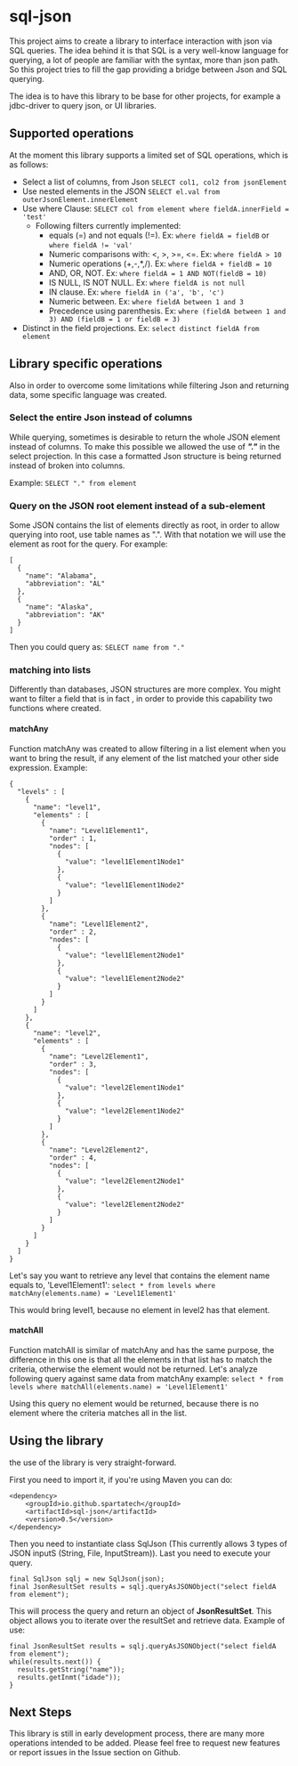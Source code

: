 # sql-json
This project aims to create a library to interface interaction with json via SQL queries. The idea behind it 
is that SQL is a very well-know language for querying, a lot of people are familiar with the syntax, more than json path.
So this project tries to fill the gap providing a bridge between Json and SQL querying.

The idea is to have this library to be base for other projects, for example a jdbc-driver to query json, or UI libraries.

## Supported operations
At the moment  this library supports a limited set of SQL operations, which is as follows:

- Select a list of columns, from Json ```SELECT col1, col2 from jsonElement```
- Use nested elements in the JSON ```SELECT el.val from outerJsonElement.innerElement```
- Use where Clause: ```SELECT col from element where fieldA.innerField = 'test'```
  - Following filters currently implemented:
    - equals (=) and not equals (!=). Ex: ```where fieldA = fieldB``` or ```where fieldA != 'val'```
    - Numeric comparisons with: <, >, >=, <=. Ex: ```where fieldA > 10```
    - Numeric operations (+,-,*,/). Ex: ```where fieldA + fieldB = 10```
    - AND, OR, NOT. Ex: ```where fieldA = 1 AND NOT(fieldB = 10)```
    - IS NULL, IS NOT NULL. Ex: ```where fieldA is not null``` 
    - IN clause. Ex: ```where fieldA in ('a', 'b', 'c')```
    - Numeric between. Ex: ```where fieldA between 1 and 3```
    - Precedence using parenthesis. Ex: ```where (fieldA between 1 and 3) AND (fieldB = 1 or fieldB = 3)```
- Distinct in the field projections. Ex: ```select distinct fieldA from element```

## Library specific operations
Also in order to overcome some limitations while filtering Json and returning data, some specific language was created.

### Select the entire Json instead of columns
While querying, sometimes is desirable to return the whole JSON element instead of columns. To make this possible 
we allowed the use of _____"."_____ in the select projection. In this case a formatted Json structure is being returned instead 
of broken into columns.

Example: ```SELECT "." from element```

### Query on the JSON root element instead of a sub-element
Some JSON contains the list of elements directly as root, in order to allow querying into root, use table names as ".".
With that notation we will use the element as root for the query. 
For example:
```
[
  {
    "name": "Alabama",
    "abbreviation": "AL"
  },
  {
    "name": "Alaska",
    "abbreviation": "AK"
  }
]
```

Then you could query as: ```SELECT name from "."```

### matching into lists
Differently than databases, JSON structures are more complex. You might want to filter a field that is in fact
, in order to provide this capability two functions where created.


#### matchAny
Function matchAny was created to allow filtering in a list element when you want to bring the result, if any element of the list
matched your other side expression.
Example: 
```
{
  "levels" : [
    {
      "name": "level1",
      "elements" : [
        {
          "name": "Level1Element1",
          "order" : 1,
          "nodes": [
            {
              "value": "level1Element1Node1"
            },
            {
              "value": "level1Element1Node2"
            }
          ]
        },
        {
          "name": "Level1Element2",
          "order" : 2,
          "nodes": [
            {
              "value": "level1Element2Node1"
            },
            {
              "value": "level1Element2Node2"
            }
          ]
        }
      ]
    },
    {
      "name": "level2",
      "elements" : [
        {
          "name": "Level2Element1",
          "order" : 3,
          "nodes": [
            {
              "value": "level2Element1Node1"
            },
            {
              "value": "level2Element1Node2"
            }
          ]
        },
        {
          "name": "Level2Element2",
          "order" : 4,
          "nodes": [
            {
              "value": "level2Element2Node1"
            },
            {
              "value": "level2Element2Node2"
            }
          ]
        }
      ]
    }
  ]
}
```
Let's say you want to retrieve any level that contains the element name equals to, 'Level1Element1':
```select * from levels where matchAny(elements.name) = 'Level1Element1'```
  
This would bring level1, because no element in level2 has that element. 

#### matchAll
Function matchAll is similar of matchAny and has the same purpose, the difference in this one is that all the elements in 
that list has to match the criteria, otherwise the element would not be returned.
Let's analyze following query against same data from matchAny example:
```select * from levels where matchAll(elements.name) = 'Level1Element1'```

Using this query no element would be returned, because there is no element where the criteria matches all in the list.

## Using the library
the use of the library is very straight-forward.

First you need to import it, if you're using Maven you can do:
```
<dependency>
    <groupId>io.github.spartatech</groupId>
    <artifactId>sql-json</artifactId>
    <version>0.5</version>
</dependency>
```

Then you need to instantiate class SqlJson (This currently allows 3 types of JSON inputS (String, File, InputStream)).
Last you need to execute your query.

```
final SqlJson sqlj = new SqlJson(json);
final JsonResultSet results = sqlj.queryAsJSONObject("select fieldA from element");
```

This will process the query and return an object of __JsonResultSet__.
This object allows you to iterate over the resultSet and retrieve data. Example of use:
```
final JsonResultSet results = sqlj.queryAsJSONObject("select fieldA from element");
while(results.next()) {
  results.getString("name"));
  results.getInmt("idade"));
}
```

## Next Steps
This library is still in early development process, there are many more operations intended to be added. 
Please feel free to request new features or report issues in the Issue section on Github.